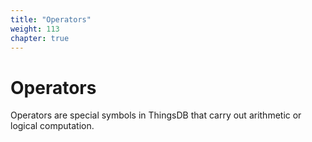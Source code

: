 ```yaml
---
title: "Operators"
weight: 113
chapter: true
---
```


# Operators

Operators are special symbols in ThingsDB that carry out arithmetic or logical computation.
